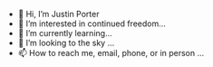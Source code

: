 - 👋 Hi, I’m Justin Porter
- 👀 I’m interested in continued freedom...
- 🌱 I’m currently learning...
- 💞️ I’m looking to the sky ...
- 📫 How to reach me, email, phone, or in person ...

<!---
Justin is a ✨ special ✨ repository because its `README.md` (this file) appears on your GitHub profile.
You can click the Preview link to take a look at your changes.
--->
